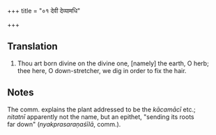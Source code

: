 +++
title = "०१ देवी देव्यामधि"

+++
## Translation
1. Thou art born divine on the divine one, \[namely\] the earth, O herb;  
thee here, O down-stretcher, we dig in order to fix the hair.

## Notes
The comm. explains the plant addressed to be the *kācamācī* etc.;  
*nitatnī* apparently not the name, but an epithet, "sending its roots  
far down" (*nyakprasaraṇaśīlā*, comm.).
